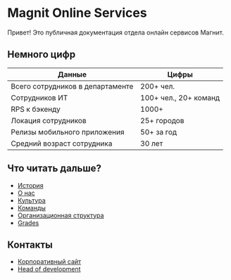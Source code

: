 # Magnit Online Services

Привет! Это публичная документация отдела онлайн сервисов Магнит.

## Немного цифр

Данные  | Цифры
------------- | -------------
Всего сотрудников в департаменте | 200+ чел.
Сотрудников ИТ | 100+ чел., 20+ команд
RPS к бэкенду | 1000+
Локация сотрудников | 25+ городов
Релизы мобильного приложения | 50+ за год
Средний возраст сотрудника | 30 лет

## Что читать дальше?

* [История](history.md)
* [О нас](about.md)
* [Культура](culture.md)
* [Команды](teams/README.md)
* [Организационная структура](org_chart.md)
* [Grades](grades/README.md)

## Контакты

* [Корпоративный сайт](https://www.magnit.tech/online-development)
* [Head of development](http://t.me/arxell)
